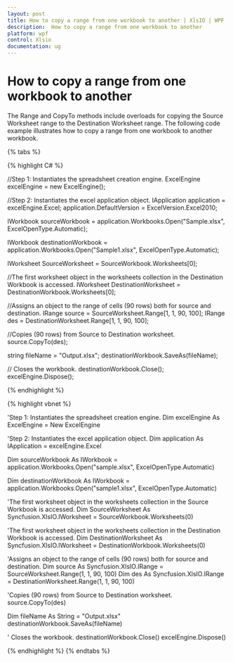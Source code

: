 ```yaml
---
layout: post
title: How to copy a range from one workbook to another | XlsIO | WPF | Syncfusion
description:  How to copy a range from one workbook to another
platform: wpf
control: Xlsio
documentation: ug
---
```


# How to copy a range from one workbook to another

The Range and CopyTo methods include overloads for copying the Source Worksheet range to the Destination Worksheet range. The following code example illustrates how to copy a range from one workbook to another workbook.

{% tabs %} 
 
{% highlight C# %}

//Step 1: Instantiates the spreadsheet creation engine.
ExcelEngine excelEngine = new ExcelEngine();

//Step 2: Instantiates the excel application object.
IApplication application = excelEngine.Excel;
application.DefaultVersion = ExcelVersion.Excel2010;
 
IWorkbook sourceWorkbook = application.Workbooks.Open("Sample.xlsx", ExcelOpenType.Automatic);
 
IWorkbook destinationWorkbook = application.Workbooks.Open("Sample1.xlsx", ExcelOpenType.Automatic);
 
IWorksheet SourceWorksheet = SourceWorkbook.Worksheets[0];
 
//The first worksheet object in the worksheets collection in the Destination Workbook is accessed.
IWorksheet DestinationWorksheet = DestinationWorkbook.Worksheets[0];
 
//Assigns an object to the range of cells (90 rows) both for source and destination.
IRange source = SourceWorksheet.Range[1, 1, 90, 100];
IRange des = DestinationWorksheet.Range[1, 1, 90, 100];
 
//Copies (90 rows) from Source to Destination worksheet.
source.CopyTo(des);
 
string fileName = "Output.xlsx";
destinationWorkbook.SaveAs(fileName);
 
// Closes the workbook.
destinationWorkbook.Close();
excelEngine.Dispose();        
    
{% endhighlight %}    


{% highlight vbnet %}
  
'Step 1: Instantiates the spreadsheet creation engine.
Dim excelEngine As ExcelEngine = New ExcelEngine
 
'Step 2: Instantiates the excel application object.
Dim application As IApplication = excelEngine.Excel
 
Dim sourceWorkbook As IWorkbook = application.Workbooks.Open("sample.xlsx", ExcelOpenType.Automatic)
 
Dim destinationWorkbook As IWorkbook = application.Workbooks.Open("sample1.xlsx", ExcelOpenType.Automatic)
 
'The first worksheet object in the worksheets collection in the Source Workbook is accessed.
Dim SourceWorksheet As Syncfusion.XlsIO.IWorksheet = SourceWorkbook.Worksheets(0)
 
'The first worksheet object in the worksheets collection in the Destination Workbook is accessed.
Dim DestinationWorksheet As Syncfusion.XlsIO.IWorksheet = DestinationWorkbook.Worksheets(0)
 
'Assigns an object to the range of cells (90 rows) both for source and destination.
Dim source As Syncfusion.XlsIO.IRange = SourceWorksheet.Range(1, 1, 90, 100)
Dim des As Syncfusion.XlsIO.IRange = DestinationWorksheet.Range(1, 1, 90, 100)
 
'Copies (90 rows) from Source to Destination worksheet.
source.CopyTo(des)
 
Dim fileName As String = "Output.xlsx"
destinationWorkbook.SaveAs(fileName)
 
' Closes the workbook.
destinationWorkbook.Close()
excelEngine.Dispose()

{% endhighlight %}
{% endtabs %}